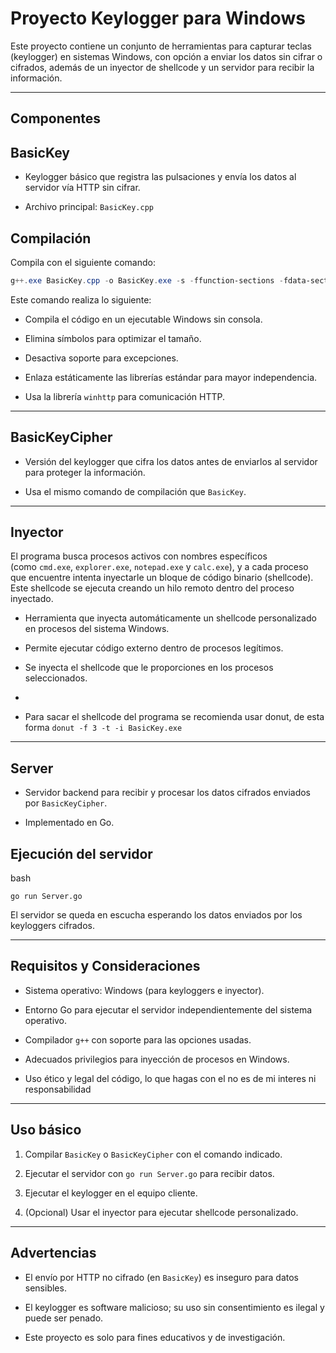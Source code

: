 # Proyecto Keylogger para Windows

Este proyecto contiene un conjunto de herramientas para capturar teclas (keylogger) en sistemas Windows, con opción a enviar los datos sin cifrar o cifrados, además de un inyector de shellcode y un servidor para recibir la información.

---

## Componentes

## BasicKey

- Keylogger básico que registra las pulsaciones y envía los datos al servidor vía HTTP sin cifrar.
    
- Archivo principal: `BasicKey.cpp`
## Compilación

Compila con el siguiente comando:

```Powershell
g++.exe BasicKey.cpp -o BasicKey.exe -s -ffunction-sections -fdata-sections -Wno-write-strings -fno-exceptions -fmerge-all-constants -static-libstdc++ -static-libgcc -fpermissive -lwinhttp -mwindows
```

Este comando realiza lo siguiente:

- Compila el código en un ejecutable Windows sin consola.
    
- Elimina símbolos para optimizar el tamaño.
    
- Desactiva soporte para excepciones.
    
- Enlaza estáticamente las librerías estándar para mayor independencia.
    
- Usa la librería `winhttp` para comunicación HTTP.
---

## BasicKeyCipher

- Versión del keylogger que cifra los datos antes de enviarlos al servidor para proteger la información.
    
- Usa el mismo comando de compilación que `BasicKey`.
    
---
## Inyector

El programa busca procesos activos con nombres específicos (como `cmd.exe`, `explorer.exe`, `notepad.exe` y `calc.exe`), y a cada proceso que encuentre intenta inyectarle un bloque de código binario (shellcode). Este shellcode se ejecuta creando un hilo remoto dentro del proceso inyectado.

- Herramienta que inyecta automáticamente un shellcode personalizado en procesos del sistema Windows.
    
- Permite ejecutar código externo dentro de procesos legítimos.
    
- Se inyecta el shellcode que le proporciones en los procesos seleccionados.
-
- Para sacar el shellcode del programa se recomienda usar donut, de esta forma `donut -f 3 -t -i BasicKey.exe` 
---
## Server

- Servidor backend para recibir y procesar los datos cifrados enviados por `BasicKeyCipher`.
    
- Implementado en Go.
    

## Ejecución del servidor

bash

`go run Server.go`

El servidor se queda en escucha esperando los datos enviados por los keyloggers cifrados.

---

## Requisitos y Consideraciones

- Sistema operativo: Windows (para keyloggers e inyector).
    
- Entorno Go para ejecutar el servidor independientemente del sistema operativo.
    
- Compilador `g++` con soporte para las opciones usadas.
    
- Adecuados privilegios para inyección de procesos en Windows.
    
- Uso ético y legal del código, lo que hagas con el no es de mi interes ni responsabilidad
    

---

## Uso básico

1. Compilar `BasicKey` o `BasicKeyCipher` con el comando indicado.
    
2. Ejecutar el servidor con `go run Server.go` para recibir datos.
    
3. Ejecutar el keylogger en el equipo cliente.
    
4. (Opcional) Usar el inyector para ejecutar shellcode personalizado.
    

---

## Advertencias

- El envío por HTTP no cifrado (en `BasicKey`) es inseguro para datos sensibles.
    
- El keylogger es software malicioso; su uso sin consentimiento es ilegal y puede ser penado.
    
- Este proyecto es solo para fines educativos y de investigación.
